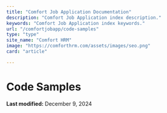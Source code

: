 ```yaml
---
title: "Comfort Job Application Documentation"
description: "Comfort Job Application index description."
keywords: "Comfort Job Application index keywords."
url: "/comfortjobapp/code-samples"
type: "type"
site_name: "Comfort HRM"
image: "https://comforthrm.com/assets/images/seo.png"
card: "article"

---
```

# Code Samples



**Last modified:** December 9, 2024